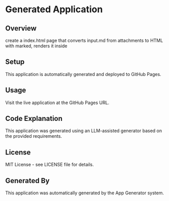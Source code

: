 # Generated Application

## Overview
create a index.html page that converts input.md from attachments to HTML with marked, renders it inside

## Setup
This application is automatically generated and deployed to GitHub Pages.

## Usage
Visit the live application at the GitHub Pages URL.

## Code Explanation
This application was generated using an LLM-assisted generator based on the provided requirements.

## License
MIT License - see LICENSE file for details.

## Generated By
This application was automatically generated by the App Generator system.
